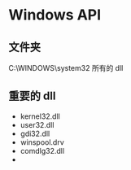 # Windows API

## 文件夹

C:\WINDOWS\system32 所有的 dll

## 重要的 dll

- kernel32.dll
- user32.dll
- gdi32.dll
- winspool.drv
- comdlg32.dll
- 


